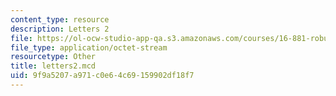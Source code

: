 ```yaml
---
content_type: resource
description: Letters 2
file: https://ol-ocw-studio-app-qa.s3.amazonaws.com/courses/16-881-robust-system-design-summer-1998/9f9a5207a971c0e64c69159902df18f7_letters2.mcd
file_type: application/octet-stream
resourcetype: Other
title: letters2.mcd
uid: 9f9a5207-a971-c0e6-4c69-159902df18f7
---
```

